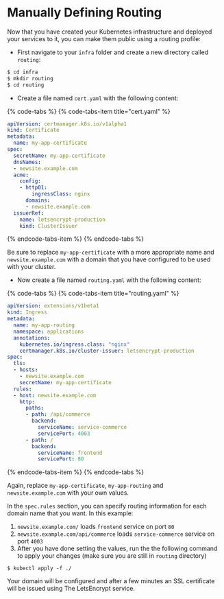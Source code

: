# Manually Defining Routing

Now that you have created your Kubernetes infrastructure and deployed your services to it, you can make them public using a routing profile:

* First navigate to your `infra` folder and create a new directory called `routing`:

```bash
$ cd infra
$ mkdir routing
$ cd routing
```

* Create a file named `cert.yaml` with the following content:

{% code-tabs %}
{% code-tabs-item title="cert.yaml" %}
```yaml
apiVersion: certmanager.k8s.io/v1alpha1
kind: Certificate
metadata:
  name: my-app-certificate
spec:
  secretName: my-app-certificate
  dnsNames:
  - newsite.example.com
  acme:
    config:
    - http01:
        ingressClass: nginx
      domains:
      - newsite.example.com
  issuerRef:
    name: letsencrypt-production
    kind: ClusterIssuer
```
{% endcode-tabs-item %}
{% endcode-tabs %}

Be sure to replace `my-app-certificate` with a more appropriate name and `newsite.example.com` with a domain that you have configured to be used with your cluster.

* Now create a file named `routing.yaml` with the following content:

{% code-tabs %}
{% code-tabs-item title="routing.yaml" %}
```yaml
apiVersion: extensions/v1beta1
kind: Ingress
metadata:
  name: my-app-routing
  namespace: applications
  annotations:
    kubernetes.io/ingress.class: "nginx"
    certmanager.k8s.io/cluster-issuer: letsencrypt-production
spec:
  tls:
  - hosts:
    - newsite.example.com
    secretName: my-app-certificate
  rules:
  - host: newsite.example.com
    http:
      paths:
      - path: /api/commerce
        backend:
          serviceName: service-commerce
          servicePort: 4003
      - path: /
        backend:
          serviceName: frontend
          servicePort: 80
```
{% endcode-tabs-item %}
{% endcode-tabs %}

Again, replace `my-app-certificate`, `my-app-routing` and `newsite.example.com` with your own values.

In the `spec.rules` section, you can specify routing information for each domain name that you want. In this example:

1. `newsite.example.com/` loads `frontend` service on port `80`
2. `newsite.example.com/api/commerce` loads `service-commerce` service on port `4003`
3. After you have done setting the values, run the the following command to apply your changes \(make sure you are still in `routing` directory\)

```text
$ kubectl apply -f ./
```

Your domain will be configured and after a few minutes an SSL certificate will be issued using The LetsEncrypt service.

